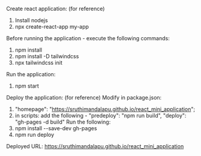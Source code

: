 Create react application: (for reference)
1. Install nodejs
2. npx create-react-app my-app

Before running the application - execute the following commands:
1. npm install
2. npm install -D tailwindcss
3. npx tailwindcss init

Run the application:
1. npm start

Deploy the application: (for reference)
Modify in package.json: 
1. "homepage": "https://sruthimandalapu.github.io/react_mini_application"; 
2. in scripts: add the following - "predeploy": "npm run build", "deploy": "gh-pages -d build"
Run the following:
1. npm install --save-dev gh-pages
2. npm run deploy

Deployed URL: https://sruthimandalapu.github.io/react_mini_application

